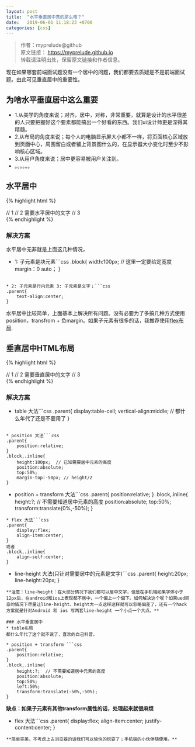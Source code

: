 ```yaml
---
layout: post
title:  "水平垂直居中真的那么难？"
date:   2019-06-01 11:18:23 +0700
categories: [css]
---
```

>作者：myprelude@github  
原文链接： https://myprelude.github.io       
转载请注明出处，保留原文链接和作者信息。

现在如果哪套前端面试题没有一个居中的问题，我们都要去质疑是不是前端面试题。由此可见垂直居中的重要性。

## 为啥水平垂直居中这么重要

* 1.从美学的角度来说；对齐，居中，对称，非常重要，就算是设计的水平很差的人只要把握好这个要素都能搞出一个好看的东西。我们ui设计师更是深得其精髓。
* 2.从布局的角度来说；每个人的电脑显示屏大小都不一样，将页面核心区域放到页面中心，周围留白或者铺上背景图什么的，在显示器大小变化时至少不影响核心区域。
* 3.从用户角度来说；居中更容易被用户关注到。
* 。。。。。。

## 水平居中

{% highlight html %}
<div class='parent'>
    <div class='block'></div> // 1
    <span class='inline'></span> // 2
    需要水平居中的文字  // 3
</div>
{% endhighlight %}

### 解决方案
水平居中无非就是上面这几种情况，

* 1: 子元素是块元素```css
.block{
    width:100px;  // 这里一定要给定宽度
    margin：0 auto；
}
```

* 2: 子元素是行内元素 3: 子元素是文字；```css
.parent{
    text-align:center;
}
```
水平居中比较简单，上面基本上解决所有问题。没有必要为了多搞几种方式使用posiition，transfrom + 负margin。如果子元素有很多的话，我推荐使用[flex布局](http://www.runoob.com/w3cnote/flex-grammar.html).

## 垂直居中HTML布局

{% highlight html %}
<div class='parent'>
    <div class='block'></div> // 1
    <span class='inline'></span> // 2
    需要垂直居中的文字  // 3
</div>
{% endhighlight %}

### 解决方案

* table 大法```css
.parent{
    display:table-cell;
    vertical-align:middle;  // 都什么年代了还是不要用了
}
```

* position 大法```css
.parent{
    position:relative;
}
.block,.inline{
    height:100px;  // 已知需要居中元素的高度
    position:absolute;
    top:50%;
    margin-top:-50px; // height/2
}
```

* position + transform 大法```css
.parent{
    position:relative;
}
.block,.inline{
    height:?;  // 不需要知道居中元素的高度
    position:absolute;
    top:50%;
    transform:translate(0%,-50%);
}
```
* flex 大法```css
.parent{
    display:flex;
    align-item:center;
}
或者
.block,.inline{
    align-self:center;
}
```

* line-height 大法(只针对需要居中的元素是文字)```css
.parent{
    height:20px;
    line-height:20px;
}
```
**注意：line-height：在大部分情况下我们都可以居中文字，但是在手机端如果字体小于12px后，在android和ios上表现都不居中，一个偏上一个偏下。如何解决这个呢？如果ued同意的情况下尽量让line-height、height大一点这样这样就可以忽略偏差了，还有一个hack方案就是针对Android 和 ios 写两套line-height 一个小点一个大点。**

### 水平垂直居中
* table布局
都什么年代了这个就不说了，喜欢的自己科普。

* position + transform ```css
.parent{
    position:relative;
}
.block,.inline{
    height:?;  // 不需要知道居中元素的高度
    position:absolute;
    top:50%;
    left:50%;
    transform:translate(-50%,-50%);
}
```
**缺点：如果子元素有其他transform属性的话，处理起来就很麻烦**

* flex 大法```css
.parent{
    display:flex;
    align-item:center;
    justify-content:center;
}
```
**简单完美，不考虑上古浏览器的话我们可以愉快的玩耍了；手机端的小伙伴随便用。**